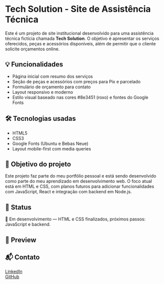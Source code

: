 
# Tech Solution - Site de Assistência Técnica

Este é um projeto de site institucional desenvolvido para uma assistência técnica fictícia chamada **Tech Solution**. O objetivo é apresentar os serviços oferecidos, peças e acessórios disponíveis, além de permitir que o cliente solicite orçamentos online.

## 💡 Funcionalidades

- Página inicial com resumo dos serviços
- Seção de peças e acessórios com preços para Pix e parcelado
- Formulário de orçamento para contato
- Layout responsivo e moderno
- Estilo visual baseado nas cores #8e3451 (roxo) e fontes do Google Fonts

## 🛠️ Tecnologias usadas

- HTML5
- CSS3
- Google Fonts (Ubuntu e Bebas Neue)
- Layout mobile-first com media queries

## 🎯 Objetivo do projeto

Este projeto faz parte do meu portfólio pessoal e está sendo desenvolvido como parte do meu aprendizado em desenvolvimento web. O foco atual está em HTML e CSS, com planos futuros para adicionar funcionalidades com JavaScript, React e integração com backend em Node.js.

## 📍 Status

🚧 Em desenvolvimento — HTML e CSS finalizados, próximos passos: JavaScript e backend.

## 📸 Preview



## 📬 Contato

[LinkedIn](https://www.linkedin.com/in/fabioferrazaa9264223/)  
[GitHub](https://github.com/fabiofp1)


